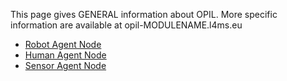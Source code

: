 This page gives GENERAL information about OPIL. 
More specific information are available at opil-MODULENAME.l4ms.eu
	
* [Robot Agent Node](http://opil-ran.l4ms.eu)
* [Human Agent Node](http://opil-han.l4ms.eu)
* [Sensor Agent Node](http://opil-san.l4ms.eu) 
